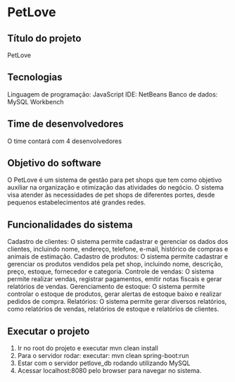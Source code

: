 # PetLove

## Título do projeto
PetLove

## Tecnologias
Linguagem de programação: JavaScript
IDE: NetBeans
Banco de dados: MySQL Workbench

## Time de desenvolvedores
O time contará com 4 desenvolvedores

## Objetivo do software
O PetLove é um sistema de gestão para pet shops que tem como objetivo auxiliar na organização e otimização das atividades do negócio. O sistema visa atender às necessidades de pet shops de diferentes portes, desde pequenos estabelecimentos até grandes redes.

## Funcionalidades do sistema
Cadastro de clientes: O sistema permite cadastrar e gerenciar os dados dos clientes, incluindo nome, endereço, telefone, e-mail, histórico de compras e animais de estimação.
Cadastro de produtos: O sistema permite cadastrar e gerenciar os produtos vendidos pela pet shop, incluindo nome, descrição, preço, estoque, fornecedor e categoria.
Controle de vendas: O sistema permite realizar vendas, registrar pagamentos, emitir notas fiscais e gerar relatórios de vendas.
Gerenciamento de estoque: O sistema permite controlar o estoque de produtos, gerar alertas de estoque baixo e realizar pedidos de compra.
Relatórios: O sistema permite gerar diversos relatórios, como relatórios de vendas, relatórios de estoque e relatórios de clientes.

## Executar o projeto
1. Ir no root do projeto e executar mvn clean install
2. Para o servidor rodar: executar: mvn clean spring-boot:run
3. Estar com o servidor petlove_db rodando utilizando MySQL
4. Acessar localhost:8080 pelo browser para navegar no sistema.

